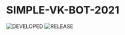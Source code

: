 # SIMPLE-VK-BOT-2021
![DEVELOPED](https://img.shields.io/badge/Developed%20By-IFRAME-yellow) ![RELEASE](https://img.shields.io/github/v/release/1fr4m3/SIMPLE-VK-BOT-2021?color=red)
